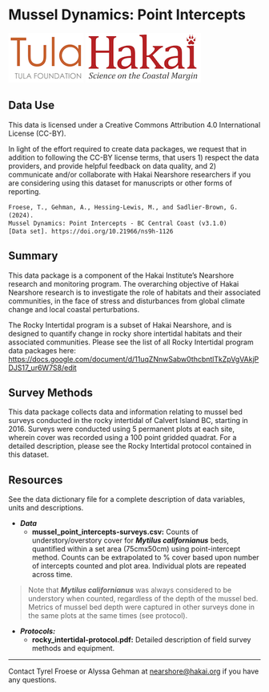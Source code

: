 # Mussel Dynamics: Point Intercepts

<div float="left">
<img src=docs/logos/tula-logo.png />
<img src=docs/logos/hakai-logo.png />
</div>

## Data Use

This data is licensed under a Creative Commons Attribution 4.0 International License (CC-BY).

In light of the effort required to create data packages, we request that in addition to following the CC-BY license terms, that users 1) respect the data providers, and provide helpful feedback on data quality, and 2) communicate and/or collaborate with Hakai Nearshore researchers if you are considering using this dataset for manuscripts or other forms of reporting.

```
Froese, T., Gehman, A., Hessing-Lewis, M., and Sadlier-Brown, G. (2024). 
Mussel Dynamics: Point Intercepts - BC Central Coast (v3.1.0) 
[Data set]. https://doi.org/10.21966/ns9h-1126
```

## Summary

This data package is a component of the Hakai Institute’s Nearshore research and monitoring program. The overarching objective of Hakai Nearshore research is to investigate the role of habitats and their associated communities, in the face of stress and disturbances from global climate change and local coastal perturbations. 

The Rocky Intertidal program is a subset of Hakai Nearshore, and is designed to quantify change in rocky shore intertidal habitats and their associated communities. Please see the list of all Rocky Intertidal program data packages here: 
https://docs.google.com/document/d/11uqZNnwSabw0thcbntlTkZpVgVAkjPDJS17_ur6W7S8/edit

## Survey Methods

This data package collects data and information relating to mussel bed
surveys conducted in the rocky intertidal of Calvert Island BC, starting in 2016. Surveys were conducted using 5 permanent plots at each site, wherein cover was recorded using a 100 point gridded quadrat. For a detailed description, please see the Rocky Intertidal protocol contained in this dataset.

## Resources

See the data dictionary file for a complete description of data variables, units and descriptions.

- ***Data*** 
	- **mussel_point_intercepts-surveys.csv:** Counts of understory/overstory cover for ***Mytilus californianus*** beds, quantified within a set area (75cmx50cm) using point-intercept method. Counts can be extrapolated to % cover based upon number of intercepts counted and plot area. Individual plots are repeated across time.

> Note that ***Mytilus californianus*** was always considered to be
> understory when counted, regardless of the depth of the mussel bed. 
> Metrics of mussel bed depth were captured in other surveys done in 
> the same plots at the same times (see protocol).

- ***Protocols:***
	- **rocky_intertidal-protocol.pdf:** Detailed description of field survey methods and equipment. 
	
---
Contact Tyrel Froese or Alyssa Gehman at nearshore@hakai.org if you have any 
questions.